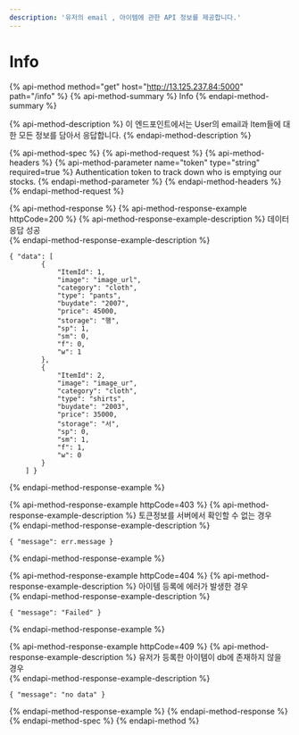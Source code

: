 ```yaml
---
description: '유저의 email , 아이템에 관한 API 정보를 제공합니다.'
---
```


# Info

{% api-method method="get" host="http://13.125.237.84:5000" path="/info" %}
{% api-method-summary %}
Info
{% endapi-method-summary %}

{% api-method-description %}
 이 엔드포인트에서는 User의 email과 Item들에 대한 모든 정보를 담아서 응답합니다.
{% endapi-method-description %}

{% api-method-spec %}
{% api-method-request %}
{% api-method-headers %}
{% api-method-parameter name="token" type="string" required=true %}
Authentication token to track down who is emptying our stocks.
{% endapi-method-parameter %}
{% endapi-method-headers %}
{% endapi-method-request %}

{% api-method-response %}
{% api-method-response-example httpCode=200 %}
{% api-method-response-example-description %}
 데이터 응답 성공   
{% endapi-method-response-example-description %}

```
{ "data": [
        {
            "ItemId": 1,
            "image": "image_url",
            "category": "cloth",
            "type": "pants",
            "buydate": "2007",
            "price": 45000,
            "storage": "행",
            "sp": 1,
            "sm": 0,
            "f": 0,
            "w": 1
        },
        {
            "ItemId": 2,
            "image": "image_ur",
            "category": "cloth",
            "type": "shirts",
            "buydate": "2003",
            "price": 35000,
            "storage": "서",
            "sp": 0,
            "sm": 1,
            "f": 1,
            "w": 0
        }
    ] }
```
{% endapi-method-response-example %}

{% api-method-response-example httpCode=403 %}
{% api-method-response-example-description %}
 토큰정보를 서버에서 확인할 수 없는 경우   
{% endapi-method-response-example-description %}

```
{ "message": err.message }
```
{% endapi-method-response-example %}

{% api-method-response-example httpCode=404 %}
{% api-method-response-example-description %}
 아이템 등록에 에러가  발생한 경우  
{% endapi-method-response-example-description %}

```
{ "message": "Failed" }
```
{% endapi-method-response-example %}

{% api-method-response-example httpCode=409 %}
{% api-method-response-example-description %}
 유저가  등록한 아이템이 db에 존재하지 않을 경우  
{% endapi-method-response-example-description %}

```
{ "message": "no data" }
```
{% endapi-method-response-example %}
{% endapi-method-response %}
{% endapi-method-spec %}
{% endapi-method %}



